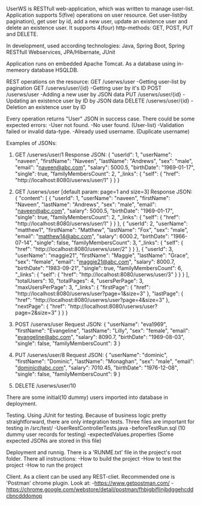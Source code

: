 UserWS is RESTfull web-application, which was written to manage user-list.
Application supports 5(five) operations on user resource. 
Get user-list(by pagination), get user by id, add a new user, update an existence user and delete an existence user.
It supports 4(four) http-methods: GET, POST, PUT and DELETE.

In development, used according technologies:
Java, Spring Boot, Spring RESTfull Webservices, JPA/Hibernate, JUnit

Application runs on embedded Apache Tomcat. As a database using in-memeory database HSQLDB. 

REST operations on the resource:
GET 	/userws/user 			-Getting user-list by pagination
GET 	/userws/user/{id}		-Getting user by it's ID
POST 	/userws/user 			-Adding a new user by JSON data
PUT		/userws/user/{id} 		-Updating an existence user by ID by JSON data
DELETE 	/userws/user/{id} 		-Deletion an existence user by ID

Every operation returns "User" JSON in success case. 
There could be some expected errors:
-User not found.
-No user found. (User-list)
-Validation failed or invalid data-type.
-Already used username. (Duplicate username)


Examples of JSONs:

1) GET /userws/user/1
Response JSON:
{
    "userId": 1,
    "userName": "naveen",
    "firstName": "Naveen",
    "lastName": "Andrews",
    "sex": "male",
    "email": "naveen@abc.com",
    "salary": 5000.5,
    "birthDate": "1969-01-17",
    "single": true,
    "familyMembersCount": 2,
    "_links": {
        "self": {
            "href": "http://localhost:8080/userws/user/1"
        }
    }
}


2) GET /userws/user [default param: page=1 and size=3]
Response JSON:
{
    "content": [
        {
            "userId": 1,
            "userName": "naveen",
            "firstName": "Naveen",
            "lastName": "Andrews",
            "sex": "male",
            "email": "naveen@abc.com",
            "salary": 5000.5,
            "birthDate": "1969-01-17",
            "single": true,
            "familyMembersCount": 2,
            "_links": {
                "self": {
                    "href": "http://localhost:8080/userws/user/1"
                }
            }
        },
        {
            "userId": 2,
            "userName": "matthew1",
            "firstName": "Matthew",
            "lastName": "Fox",
            "sex": "male",
            "email": "matthew14@abc.com",
            "salary": 6000.2,
            "birthDate": "1966-07-14",
            "single": false,
            "familyMembersCount": 3,
            "_links": {
                "self": {
                    "href": "http://localhost:8080/userws/user/2"
                }
            }
        },
        {
            "userId": 3,
            "userName": "maggie21",
            "firstName": "Maggie",
            "lastName": "Grace",
            "sex": "female",
            "email": "maggie21@abc.com",
            "salary": 8000.7,
            "birthDate": "1983-09-21",
            "single": true,
            "familyMembersCount": 6,
            "_links": {
                "self": {
                    "href": "http://localhost:8080/userws/user/3"
                }
            }
        }
    ],
    "totalUsers": 10,
    "totalPages": 4,
    "usersPerPage": 3,
    "maxUsersPerPage": 3,
    "_links": {
        "firstPage": {
            "href": "http://localhost:8080/userws/user?page=1&size=3"
        },
        "lastPage": {
            "href": "http://localhost:8080/userws/user?page=4&size=3"
        },
        "nextPage": {
            "href": "http://localhost:8080/userws/user?page=2&size=3"
        }
    }
}

3) POST 	/userws/user 
Request JSON:
{
    "userName": "eva1969",
    "firstName": "Evangeline",
    "lastName": "Lilly",
    "sex": "female",
    "email": "evangeline@abc.com",
    "salary": 8090.7,
    "birthDate": "1969-08-03",
    "single": false,
    "familyMembersCount": 3
}

4) PUT		/userws/user/8
Request JSON:
{
    "userName": "dominic",
    "firstName": "Dominic",
    "lastName": "Monaghan",
    "sex": "male",
    "email": "dominic@abc.com",
    "salary": 7010.45,
    "birthDate": "1976-12-08",
    "single": false,
    "familyMembersCount": 9
}

5) DELETE 	/userws/user/10


There are some initial(10 dummy) users imported into database in deployment.


Testing.
Using JUnit for testing. Because of business logic pretty straightforward, there are only integration tests.
Three files are important for testing in /src/test/
-UserRestControllerTests.java
-beforeTestRun.sql (10 dummy user records for testing)
-expectedValues.properties (Some expected JSONs are stored in this file)


Deployment and runnig.
There is a 'RUNME.txt' file in the project's root folder. There all instructions:
-How to build the project
-How to test the project
-How to run the project

Client.
As a client can be used any REST-cliet. Recommended one is 'Postman' chrome plugin. 
Look at:
-https://www.getpostman.com/
-https://chrome.google.com/webstore/detail/postman/fhbjgbiflinjbdggehcddcbncdddomop




